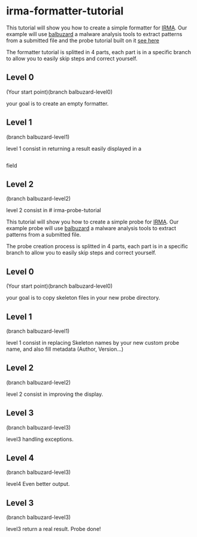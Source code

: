 # irma-formatter-tutorial

This tutorial will show you how to create a simple formatter for [IRMA](https://github.com/quarkslab/irma).
Our example will use [balbuzard](http://www.decalage.info/python/balbuzard) a malware analysis tools to extract patterns from a submitted file and the probe tutorial built on it [see here](https://github.com/quarkslab/irma-probe-tutorial)

The formatter tutorial is splitted in 4 parts, each part is in a specific branch to allow you to easily skip steps and correct yourself.

## Level 0
(Your start point)(branch balbuzard-level0)

your goal is to create an empty formatter.

## Level 1
(branch balbuzard-level1)

level 1 consist in returning a result easily displayed in a <pre></pre> field

## Level 2
(branch balbuzard-level2)

level 2 consist in # irma-probe-tutorial

This tutorial will show you how to create a simple probe for [IRMA](https://github.com/quarkslab/irma).
Our example probe will use [balbuzard](http://www.decalage.info/python/balbuzard) a malware analysis tools to extract patterns from a submitted file.

The probe creation process is splitted in 4 parts, each part is in a specific branch to allow you to easily skip steps and correct yourself.

## Level 0
(Your start point)(branch balbuzard-level0)

your goal is to copy skeleton files in your new probe directory.

## Level 1
(branch balbuzard-level1)

level 1 consist in replacing Skeleton names by your new custom probe name, and also fill metadata (Author, Version...)

## Level 2
(branch balbuzard-level2)

level 2 consist in improving the display.

## Level 3
(branch balbuzard-level3)

level3 handling exceptions.

## Level 4
(branch balbuzard-level3)

level4 Even better output.



## Level 3
(branch balbuzard-level3)

level3 return a real result. Probe done!
